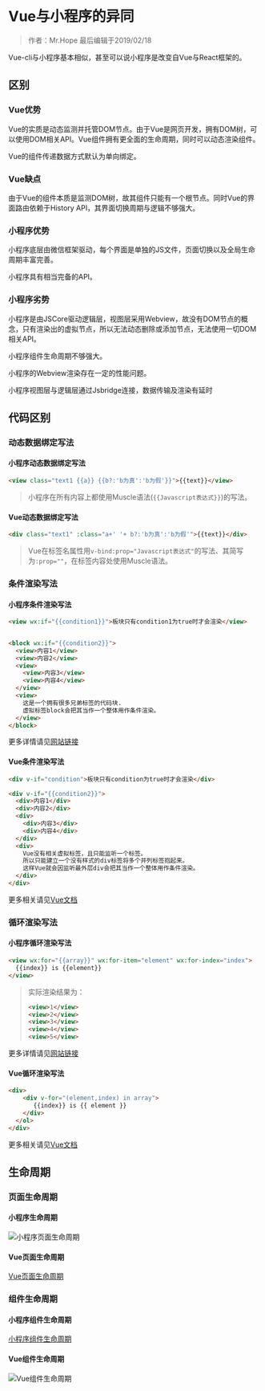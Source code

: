 # Vue与小程序的异同

> 作者：Mr.Hope 最后编辑于2019/02/18

Vue-cli与小程序基本相似，甚至可以说小程序是改变自Vue与React框架的。

## 区别

### Vue优势

Vue的实质是动态监测并托管DOM节点。由于Vue是网页开发，拥有DOM树，可以使用DOM相关API。Vue组件拥有更全面的生命周期，同时可以动态渲染组件。

Vue的组件传递数据方式默认为单向绑定。

### Vue缺点

由于Vue的组件本质是监测DOM树，故其组件只能有一个根节点。同时Vue的界面路由依赖于History API，其界面切换周期与逻辑不够强大。

### 小程序优势

小程序底层由微信框架驱动，每个界面是单独的JS文件，页面切换以及全局生命周期丰富完善。

小程序具有相当完备的API。

### 小程序劣势

小程序是由JSCore驱动逻辑层，视图层采用Webview，故没有DOM节点的概念，只有渲染出的虚拟节点，所以无法动态删除或添加节点，无法使用一切DOM相关API。

小程序组件生命周期不够强大。

小程序的Webview渲染存在一定的性能问题。

小程序视图层与逻辑层通过Jsbridge连接，数据传输及渲染有延时

## 代码区别

### 动态数据绑定写法

#### 小程序动态数据绑定写法

```html
<view class="text1 {{a}} {{b?:'b为真':'b为假'}}">{{text}}</view>
```

> 小程序在所有内容上都使用Muscle语法(`{{Javascript表达式}}`)的写法。

#### Vue动态数据绑定写法

```html
<div class="text1" :class="a+' '+ b?:'b为真':'b为假'">{{text}}</div>
```

> Vue在标签名属性用`v-bind:prop="Javascript表达式"`的写法、其简写为`:prop=""`，在标签内容处使用Muscle语法。

### 条件渲染写法

#### 小程序条件渲染写法

```html
<view wx:if="{{condition1}}">板块只有condition1为true时才会渲染</view>


<block wx:if="{{condition2}}">
  <view>内容1</view>
  <view>内容2</view>
  <view>
    <view>内容3</view>
    <view>内容4</view>
  </view>
  <view>
    这是一个拥有很多兄弟标签的代码块.
    虚拟标签block会把其当作一个整体用作条件渲染。
  </view>
</block>
```

更多详情请见[网站链接](https://developers.weixin.qq.com/miniprogram/dev/framework/view/wxml/conditional.html)

#### Vue条件渲染写法

```html
<div v-if="condition">板块只有condition为true时才会渲染</div>

<div v-if="{{condition2}}">
  <div>内容1</div>
  <div>内容2</div>
  <div>
    <div>内容3</div>
    <div>内容4</div>
  </div>
  <div>
    Vue没有相关虚拟标签，且只能监听一个标签。
    所以只能建立一个没有样式的div标签将多个并列标签抱起来。
    这样Vue就会因监听最外层div会把其当作一个整体用作条件渲染。
  </div>
</div>
```

更多相关请见[Vue文档](https://cn.vuejs.org/v2/guide/#%E6%9D%A1%E4%BB%B6%E4%B8%8E%E5%BE%AA%E7%8E%AF)

### 循环渲染写法

#### 小程序循环渲染写法

```html
<view wx:for="{{array}}" wx:for-item="element" wx:for-index="index">
  {{index}} is {{element}}
</view>
```

> 实际渲染结果为：
> ```html
> <view>1</view>
> <view>2</view>
> <view>3</view>
> <view>4</view>
> <view>5</view>
> ```

更多详情请见[网站链接](https://developers.weixin.qq.com/miniprogram/dev/framework/view/wxml/list.html)

#### Vue循环渲染写法

```html
<div>
    <div v-for="(element,index) in array">
       {{index}} is {{ element }}
    </div>
  </ol>
</div>
```

更多相关请见[Vue文档](https://cn.vuejs.org/v2/guide/#%E6%9D%A1%E4%BB%B6%E4%B8%8E%E5%BE%AA%E7%8E%AF)

## 生命周期

### 页面生命周期

#### 小程序生命周期

![小程序页面生命周期](https://developers.weixin.qq.com/miniprogram/dev/image/mina-lifecycle.png?t=19021516)

#### Vue页面生命周期

[Vue页面生命周期](https://router.vuejs.org/guide/advanced/navigation-guards.html)

### 组件生命周期

#### 小程序组件生命周期

[小程序组件生命周期](https://developers.weixin.qq.com/miniprogram/dev/framework/custom-component/lifetimes.html)

#### Vue组件生命周期

![Vue组件生命周期](https://cn.vuejs.org/images/lifecycle.png)